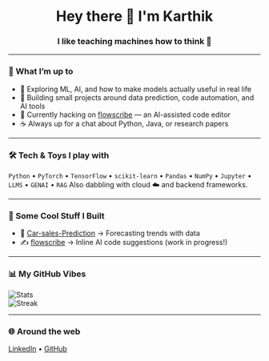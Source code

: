 <h1 align="center">Hey there 👋 I'm Karthik</h1>
<h3 align="center">I like teaching machines how to think 🤖</h3>

---

### 🌟 What I’m up to
- 🧠 Exploring ML, AI, and how to make models actually useful in real life  
- 🔨 Building small projects around data prediction, code automation, and AI tools  
- 🚀 Currently hacking on [flowscribe](https://github.com/KarthikChimkode/flowscribe) — an AI-assisted code editor  
- ☕ Always up for a chat about Python, Java, or research papers  

---

### 🛠️ Tech & Toys I play with
`Python` • `PyTorch` • `TensorFlow` • `scikit-learn` • `Pandas` • `NumPy` • `Jupyter` • `LLMS` • `GENAI` • `RAG`
Also dabbling with cloud ☁️ and backend frameworks.  

---

### 🔬 Some Cool Stuff I Built
- 🚗 [Car-sales-Prediction](https://github.com/KarthikChimkode/Car-sales-Prediciton) → Forecasting trends with data  
- ✍️ [flowscribe](https://github.com/KarthikChimkode/flowscribe) → Inline AI code suggestions (work in progress!)  

---

### 📊 My GitHub Vibes
![Stats](https://github-readme-stats.vercel.app/api?username=KarthikChimkode&show_icons=true&theme=radical)  
![Streak](https://github-readme-streak-stats.herokuapp.com/?user=KarthikChimkode&theme=dark)  

---

### 🌐 Around the web
[LinkedIn](https://www.linkedin.com/in/karthik-chimkode) • [GitHub](https://github.com/KarthikChimkode)  

